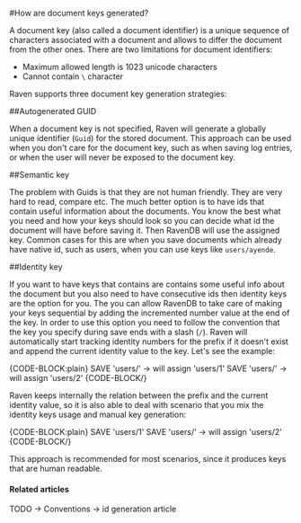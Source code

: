 ﻿#How are document keys generated?

A document key (also called a document identifier) is a unique sequence of characters associated with a document and allows to differ the document from the other ones.
There are two limitations for document identifiers:

* Maximum allowed length is 1023 unicode characters
* Cannot contain `\` character

Raven supports three document key generation strategies:

##Autogenerated GUID

When a document key is not specified, Raven will generate a globally unique identifier (`Guid`) for the stored document. This approach can be used when you don't care for 
the document key, such as when saving log entries, or when the user will never be exposed to the document key.

##Semantic key

The problem with Guids is that they are not human friendly. They are very hard to read, compare etc. The much better option is to have ids that contain useful information about the documents.
You know the best what you need and how your keys should look so you can decide what id the document will have before saving it. Then RavenDB will use the assigned key.
Common cases for this are when you save documents which already have native id, such as users, when you can use keys like `users/ayende`.

##Identity key

If you want to have keys that contains are contains some useful info about the document but you also need to have consecutive ids then identity keys are the option for you.
The you can allow RavenDB to take care of making your keys sequential by adding the incremented number value at the end of the key. In order to use this option you need to follow the convention
that the key you specify during save ends with a slash (`/`). Raven will automatically start tracking identity numbers for the prefix if it doesn't exist and append the current identity value to the key. 
Let's see the example:

{CODE-BLOCK:plain}
SAVE 'users/' -> will assign 'users/1'
SAVE 'users/' -> will assign 'users/2'
{CODE-BLOCK/}

Raven keeps internally the relation between the prefix and the current identity value, so it is also able to deal with scenario that you mix the identity keys usage and 
manual key generation:

{CODE-BLOCK:plain}
SAVE 'users/1'
SAVE 'users/' -> will assign 'users/2'
{CODE-BLOCK/}

This approach is recommended for most scenarios, since it produces keys that are human readable. 

#### Related articles

TODO -> Conventions -> id generation article